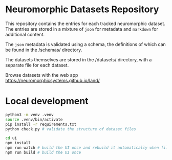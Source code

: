 # Neuromorphic Datasets Repository

This repository contains the entries for each tracked neuromorphic dataset. The entries are stored in a mixture of `json` for metadata and `markdown` for additional content.

The `json` metadata is validated using a schema, the definitions of which can be found in the /schemas/ directory.

The datasets themselves are stored in the /datasets/ directory, with a separate file for each dataset.

Browse datasets with the web app https://neuromorphicsystems.github.io/land/

# Local development

```sh
python3 -m venv .venv
source .venv/bin/activate
pip install -r requirements.txt
python check.py # validate the structure of dataset files

cd ui
npm install
npm run watch # build the UI once and rebuild it automatically when files change
npm run build # build the UI once
```
